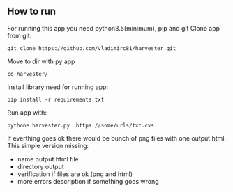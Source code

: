 ## How to run
For running this app you need python3.5(minimum), pip and git
Clone app from git:
```
git clone https://github.com/vladimirc81/harvester.git
```
Move to dir with py app

```
cd harvester/
```
Install library need for running app:
```
pip install -r requirements.txt
```

Run app with:
```
pythone harvester.py  https://some/urls/txt.cvs
```

If everthing goes ok there would be bunch of png files with one output.html.
This simple version missing:
- name output html file 
- directory output
- verification if files are ok (png and html)
- more errors description if something goes wrong 
